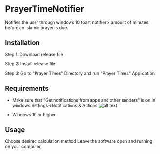 # PrayerTimeNotifier
Notifies the user through windows 10 toast notifier x amount of minutes 
before an islamic prayer is due.



## Installation

Step 1: Download release file

Step 2: Install release file

Step 3: Go to "Prayer Times" Directory and run "Prayer Times" Application



## Requirements

* Make sure that "Get notifications from apps and other senders" is on in windows Settings->Notifications & Actions
![alt text]([http://url/to/img.png](https://i.postimg.cc/VLM9Fntk/Settings.png))

* Windows 10 or higher



## Usage

Choose desired calculation method
Leave the software open and running on your computer,
